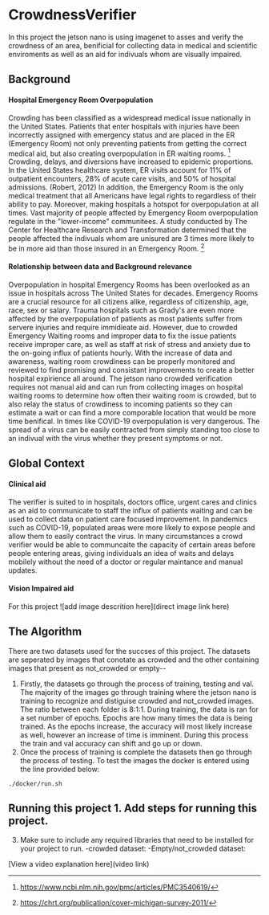 # CrowdnessVerifier

 In this project the jetson nano is using imagenet to asses and verify the crowdness of an area, benificial for collecting data in medical and scientific enviroments as well as an aid for indivuals whom are visually impaired. 

 ## Background

 #### Hospital Emergency Room Overpopulation

Crowding has been classified as a widespread medical issue nationally in the United States. Patients that enter hospitals with injuries have been incorrectly assigned with emergency status and are placed in the ER (Emergency Room) not only preventing patients from getting the correct medical aid, but also creating overpopulation in ER waiting rooms. [^1] Crowding, delays, and diversions have increased to epidemic proportions. In the United States healthcare system, ER visits account for 11% of outpatient encounters, 28% of acute care visits, and 50% of hospital admissions. (Robert, 2012) In addition, the Emergency Room is the only medical treatment that all Americans have legal rights to regardless of their ability to pay. Moreover, making hospitals a hotspot for overpopulation at all times. Vast majority of people affected by Emergency Room overpopulation regulate in the "lower-income" communitees. A study conducted by The Center for Healthcare Research and Transformation determined that the people affected the indivuals whom are unisured are 3 times more likely to be in more aid than those insured in an Emergency Room. [^2]

#### Relationship between data and Background relevance 

Overpopulation in hospital Emergency Rooms has been overlooked as an issue in hospitals across The United States for decades. Emergency Rooms are a crucial resource for all citizens alike, regardless of citizenship, age, race, sex or salary. Trauma hospitals such as Grady's are even more affected by the overpopulation of patients as most patients suffer from servere injuries and require immidieate aid. However, due to crowded Emergency Waiting rooms and improper data to fix the issue patients receive improper care, as well as staff at risk of stress and anxiety due to the on-going influx of patients hourly. With the increase of data and awareness, waiting room crowdiness can be properly monitored and reviewed to find promising and consistant improvements to create a better hospital expirience all around. The jetson nano crowded verification requires not manual aid and can run from collecting images on hospital waiting rooms to determine how often their waiting room is crowded, but to also relay the status of crowdiness to incoming patients so they can estimate a wait or can find a more comporable location that would be more time benifical. In times like COVID-19 overpopulation is very dangerous. The spread of a virus can be easily contracted from simply standing too close to an indivual with the virus whether they present symptoms or not. 

 ## Global Context  
 
 #### Clinical aid
 The verifier is suited to in hospitals, doctors office, urgent cares and clinics as an aid to communicate to staff the influx of patients waiting     and can be used to collect data on patient care focused improvement. In pandemics such as COVID-19, populated areas were more likely to expose people and allow     them to easily contract the virus. In many circumstances a crowd verifier would be able to communcaite the capacity of certain areas before people entering areas,  giving individuals an idea of waits and delays mobilely without the need of a doctor or regular maintance and manual updates. 
  
 #### Vision Impaired aid
 
For this project 
![add image descrition here](direct image link here)

## The Algorithm

There are two datasets used for the succses of this project. The datasets are seperated by images that conotate as crowded and the other containing images that present as not_crowded or empty--

1) Firstly, the datasets go through the process of training, testing and val. The majority of the images go through training where the jetson nano is training to recognize and distiguise crowded and not_crowded images. The ratio between each folder is 8:1:1. During training, the data is ran for a set number of epochs. Epochs are how many times the data is being trained. As the epochs increase, the accuracy will most likely increase as well, however an increase of time is imminent. During this process the train and val accuracy can shift and go up or down. 
2) Once the process of training is complete the datasets then go through the process of testing. To test the images the docker is entered using the line provided below:

`./docker/run.sh`


## Running this project 1. Add steps for running this project.



3. Make sure to include any required libraries that need to be installed for your project to run.
   -crowded dataset:
   -Empty/not_crowded dataset: 

[View a video explanation here](video link)


[^1]: https://www.ncbi.nlm.nih.gov/pmc/articles/PMC3540619/
[^2]: https://chrt.org/publication/cover-michigan-survey-2011/

